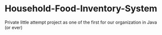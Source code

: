 # Household-Food-Inventory-System
Private little attempt project as one of the first for our organization in Java (or ever)

